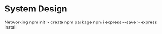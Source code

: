 # System Design

Networking
    npm init > create npm package
    npm i express --save > express install
<!--  -->
